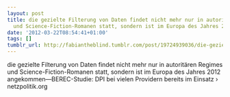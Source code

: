 ```yaml
---
layout: post
title: die gezielte Filterung von Daten findet nicht mehr nur in autoritären Regimes
  und Science-Fiction-Romanen statt, sondern ist im Europa des Jahres 2012 angekommen
date: '2012-03-22T08:54:41+01:00'
tags: []
tumblr_url: http://fabiantheblind.tumblr.com/post/19724939036/die-gezielte-filterung-von-daten-findet-nicht-mehr
---
```

die gezielte Filterung von Daten findet nicht mehr nur in autoritären Regimes und Science-Fiction-Romanen statt, sondern ist im Europa des Jahres 2012 angekommen—BEREC-Studie: DPI bei vielen Providern bereits im Einsatz › netzpolitik.org
